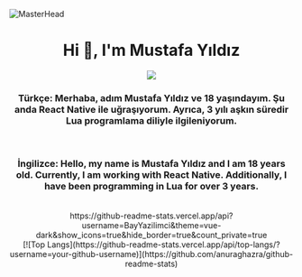![MasterHead](https://i.hizliresim.com/m77pxs7.jpg)
<h1 align="center">Hi 👋, I'm Mustafa Yıldız</h1>
<div align="center">

<a href="https://www.bayyazilimci.com">
<img src="https://img.shields.io/badge/Personal-D14836?&logoColor=white&color=yellow"/>
</a>

<h3 align="center">Türkçe:
Merhaba, adım Mustafa Yıldız ve 18 yaşındayım. Şu anda React Native ile uğraşıyorum. Ayrıca, 3 yılı aşkın süredir Lua programlama diliyle ilgileniyorum.
</h3>
<br>

<h3 align="center">İngilizce:
Hello, my name is Mustafa Yıldız and I am 18 years old. Currently, I am working with React Native. Additionally, I have been programming in Lua for over 3 years.</h3>
<br>

</div>
<div align="center">
<div width="50%" align="center">
https://github-readme-stats.vercel.app/api?username=BayYazilimci&theme=vue-dark&show_icons=true&hide_border=true&count_private=true
</div>
[![Top Langs](https://github-readme-stats.vercel.app/api/top-langs/?username=your-github-username)](https://github.com/anuraghazra/github-readme-stats)
